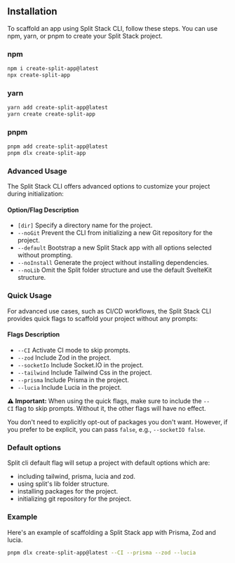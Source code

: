 ## Installation

To scaffold an app using Split Stack CLI, follow these steps. You can use npm, yarn, or pnpm to create your Split Stack project.

### npm

```Bash
npm i create-split-app@latest
npx create-split-app
```

### yarn

```Bash
yarn add create-split-app@latest
yarn create create-split-app
```

### pnpm

```Bash
pnpm add create-split-app@latest
pnpm dlx create-split-app
```

### Advanced Usage

The Split Stack CLI offers advanced options to customize your project during initialization:

#### Option/Flag Description

- `[dir]` Specify a directory name for the project.
- `--noGit` Prevent the CLI from initializing a new Git repository for the project.
- `--default` Bootstrap a new Split Stack app with all options selected without prompting.
- `--noInstall` Generate the project without installing dependencies.
- `--noLib` Omit the Split folder structure and use the default SvelteKit structure.

### Quick Usage

For advanced use cases, such as CI/CD workflows, the Split Stack CLI provides quick flags to scaffold your project without any prompts:

#### Flags Description

- `--CI` Activate CI mode to skip prompts.
- `--zod` Include Zod in the project.
- `--socketIo` Include Socket.IO in the project.
- `--tailwind` Include Tailwind Css in the project.
- `--prisma` Include Prisma in the project.
- `--lucia` Include Lucia in the project.

**⚠️ Important:** When using the quick flags, make sure to include the `--CI` flag to skip prompts. Without it, the other flags will have no effect.

You don't need to explicitly opt-out of packages you don't want. However, if you prefer to be explicit, you can pass `false`, e.g., `--socketIO false`.

### Default options

Split cli default flag will setup a project with default options which are:

- including tailwind, prisma, lucia and zod.
- using split's lib folder structure.
- installing packages for the project.
- initializing git repository for the project.

### Example

Here's an example of scaffolding a Split Stack app with Prisma, Zod and lucia.

```Bash
pnpm dlx create-split-app@latest --CI --prisma --zod --lucia
```
